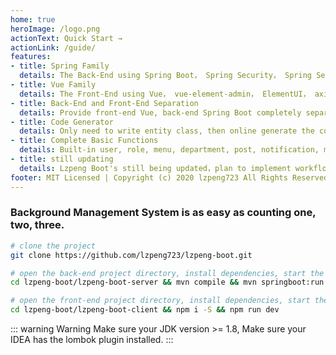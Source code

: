 ```yaml
---
home: true
heroImage: /logo.png
actionText: Quick Start →
actionLink: /guide/
features:
- title: Spring Family
  details: The Back-End using Spring Boot， Spring Security， Spring Security OAuth2， Spring Data JPA。
- title: Vue Family
  details: The Front-End using Vue， vue-element-admin， ElementUI， axios。
- title: Back-End and Front-End Separation
  details: Provide front-end Vue, back-end Spring Boot completely separated from the background management system base template.
- title: Code Generator
  details: Only need to write entity class, then online generate the code of front-end and back-end. add, delete, change, select, import and export and so on can be used directly.
- title: Complete Basic Functions
  details: Built-in user, role, menu, department, post, notification, monitoring, code generation and other basic functions.
- title: still updating
  details: Lzpeng Boot's still being updated，plan to implement workflow and report modules.
footer: MIT Licensed | Copyright (c) 2020 lzpeng723 All Rights Reserved lzpeng723
---
```


### Background Management System is as easy as counting one, two, three.

``` bash
# clone the project
git clone https://github.com/lzpeng723/lzpeng-boot.git

# open the back-end project directory, install dependencies, start the project
cd lzpeng-boot/lzpeng-boot-server && mvn compile && mvn springboot:run

# open the front-end project directory, install dependencies, start the project
cd lzpeng-boot/lzpeng-boot-client && npm i -S && npm run dev
```

::: warning Warning
Make sure your JDK version >= 1.8,
Make sure your IDEA has the lombok plugin installed.
:::
